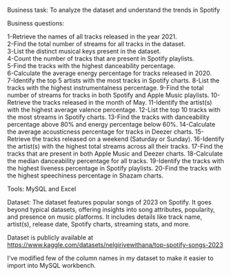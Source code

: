 Business task:
To analyze the dataset and understand the trends in Spotify

Business questions:

1-Retrieve the names of all tracks released in the year 2021.  
2-Find the total number of streams for all tracks in the dataset.  
3-List the distinct musical keys present in the dataset.  
4-Count the number of tracks that are present in Spotify playlists.  
5-Find the tracks with the highest danceability percentage.  
6-Calculate the average energy percentage for tracks released in 2020.  
7-Identify the top 5 artists with the most tracks in Spotify charts.
8-List the tracks with the highest instrumentalness percentage.
9-Find the total number of streams for tracks in both Spotify and Apple Music playlists.
10-Retrieve the tracks released in the month of May.
11-Identify the artist(s) with the highest average valence percentage.
12-List the top 10 tracks with the most streams in Spotify charts.
13-Find the tracks with danceability percentage above 80% and energy percentage below 60%.
14-Calculate the average acousticness percentage for tracks in Deezer charts.
15-Retrieve the tracks released on a weekend (Saturday or Sunday).
16-Identify the artist(s) with the highest total streams across all their tracks.
17-Find the tracks that are present in both Apple Music and Deezer charts.
18-Calculate the median danceability percentage for all tracks.
19-Identify the tracks with the highest liveness percentage in Spotify playlists.
20-Find the tracks with the highest speechiness percentage in Shazam charts.


Tools: MySQL and Excel

Dataset:
The dataset features popular songs of 2023 on Spotify. It goes beyond typical datasets, offering insights into song attributes, popularity, and presence on music platforms. It includes details like track name, artist(s), release date, Spotify charts, streaming stats, and more.

Dataset is publicly available at https://www.kaggle.com/datasets/nelgiriyewithana/top-spotify-songs-2023

I've modified few of the column names in my dataset to make it easier to import into MySQL workbench.
